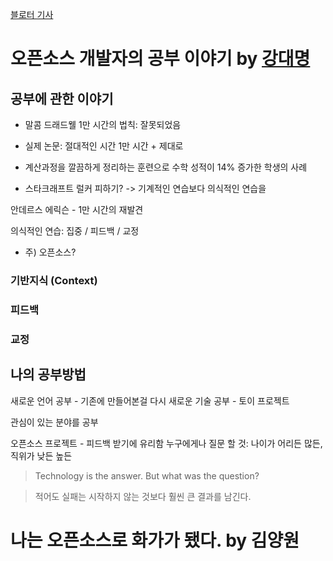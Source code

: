 [블로터 기사](http://www.bloter.net/archives/283300)

# 오픈소스 개발자의 공부 이야기 by [강대명](https://github.com/charsyam)

## 공부에 관한 이야기

- 말콤 드래드웰 1만 시간의 법칙: 잘못되었음
- 실제 논문: 절대적인 시간 1만 시간 + 제대로

- 계산과정을 깔끔하게 정리하는 훈련으로 수학 성적이 14% 증가한 학생의 사례
- 스타크래프트 럴커 피하기?
-> 기계적인 연습보다 의식적인 연습을

안데르스 에릭슨 - 1만 시간의 재발견

의식적인 연습: 집중 / 피드백 / 교정
- 주) 오픈소스?

### 기반지식 (Context)

### 피드백

### 교정

## 나의 공부방법

새로운 언어 공부 - 기존에 만들어본걸 다시
새로운 기술 공부 - 토이 프로젝트

관심이 있는 분야를 공부

오픈소스 프로젝트 - 피드백 받기에 유리함
누구에게나 질문 할 것: 나이가 어리든 많든, 직위가 낮든 높든

> Technology is the answer. But what was the question?

> 적어도 실패는 시작하지 않는 것보다 훨씬 큰 결과를 남긴다.



# 나는 오픈소스로 화가가 됐다. by 김양원

